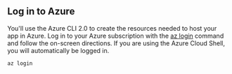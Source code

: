 ## Log in to Azure

You'll use the Azure CLI 2.0 to create the resources needed to host your app in Azure. Log in to your Azure subscription with the [az login](/cli/azure/#login) command and follow the on-screen directions.  If you are using the Azure Cloud Shell, you will automatically be logged in.

```azurecli-interactive
az login
```
